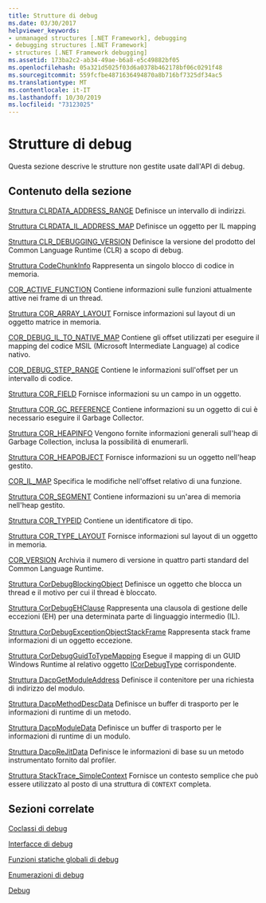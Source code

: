 ```yaml
---
title: Strutture di debug
ms.date: 03/30/2017
helpviewer_keywords:
- unmanaged structures [.NET Framework], debugging
- debugging structures [.NET Framework]
- structures [.NET Framework debugging]
ms.assetid: 173ba2c2-ab34-49ae-b6a8-e5c49882bf05
ms.openlocfilehash: 05a321d5025f03d6a0378b462178bf06c0291f48
ms.sourcegitcommit: 559fcfbe4871636494870a8b716bf7325df34ac5
ms.translationtype: MT
ms.contentlocale: it-IT
ms.lasthandoff: 10/30/2019
ms.locfileid: "73123025"
---
```

# <a name="debugging-structures"></a>Strutture di debug

Questa sezione descrive le strutture non gestite usate dall'API di debug.

## <a name="in-this-section"></a>Contenuto della sezione
 [Struttura CLRDATA_ADDRESS_RANGE](../../../../docs/framework/unmanaged-api/debugging/clrdata-address-range-structure.md) Definisce un intervallo di indirizzi.

 [Struttura CLRDATA_IL_ADDRESS_MAP](../../../../docs/framework/unmanaged-api/debugging/clrdata-il-address-map-structure.md) Definisce un oggetto per IL mapping

 [Struttura CLR_DEBUGGING_VERSION](../../../../docs/framework/unmanaged-api/debugging/clr-debugging-version-structure.md) Definisce la versione del prodotto del Common Language Runtime (CLR) a scopo di debug.

 [Struttura CodeChunkInfo](../../../../docs/framework/unmanaged-api/debugging/codechunkinfo-structure.md) Rappresenta un singolo blocco di codice in memoria.

 [COR_ACTIVE_FUNCTION](cor-active-function-structure.md) Contiene informazioni sulle funzioni attualmente attive nei frame di un thread.

 [Struttura COR_ARRAY_LAYOUT](../../../../docs/framework/unmanaged-api/debugging/cor-array-layout-structure.md) Fornisce informazioni sul layout di un oggetto matrice in memoria.

 [COR_DEBUG_IL_TO_NATIVE_MAP](cor-debug-il-to-native-map-structure.md) Contiene gli offset utilizzati per eseguire il mapping del codice MSIL (Microsoft Intermediate Language) al codice nativo.

 [COR_DEBUG_STEP_RANGE](cor-debug-step-range-structure.md) Contiene le informazioni sull'offset per un intervallo di codice.

 [Struttura COR_FIELD](../../../../docs/framework/unmanaged-api/debugging/cor-field-structure.md) Fornisce informazioni su un campo in un oggetto.

 [Struttura COR_GC_REFERENCE](../../../../docs/framework/unmanaged-api/debugging/cor-gc-reference-structure.md) Contiene informazioni su un oggetto di cui è necessario eseguire il Garbage Collector.

 [Struttura COR_HEAPINFO](../../../../docs/framework/unmanaged-api/debugging/cor-heapinfo-structure.md) Vengono fornite informazioni generali sull'heap di Garbage Collection, inclusa la possibilità di enumerarli.

 [Struttura COR_HEAPOBJECT](../../../../docs/framework/unmanaged-api/debugging/cor-heapobject-structure.md) Fornisce informazioni su un oggetto nell'heap gestito.

 [COR_IL_MAP](cor-il-map-structure.md) Specifica le modifiche nell'offset relativo di una funzione.

 [Struttura COR_SEGMENT](../../../../docs/framework/unmanaged-api/debugging/cor-segment-structure.md) Contiene informazioni su un'area di memoria nell'heap gestito.

 [Struttura COR_TYPEID](../../../../docs/framework/unmanaged-api/debugging/cor-typeid-structure.md) Contiene un identificatore di tipo.

 [Struttura COR_TYPE_LAYOUT](../../../../docs/framework/unmanaged-api/debugging/cor-type-layout-structure.md) Fornisce informazioni sul layout di un oggetto in memoria.

 [COR_VERSION](cor-version-structure.md) Archivia il numero di versione in quattro parti standard del Common Language Runtime.

 [Struttura CorDebugBlockingObject](../../../../docs/framework/unmanaged-api/debugging/cordebugblockingobject-structure.md) Definisce un oggetto che blocca un thread e il motivo per cui il thread è bloccato.

 [Struttura CorDebugEHClause](../../../../docs/framework/unmanaged-api/debugging/cordebugehclause-structure.md) Rappresenta una clausola di gestione delle eccezioni (EH) per una determinata parte di linguaggio intermedio (IL).

 [Struttura CorDebugExceptionObjectStackFrame](../../../../docs/framework/unmanaged-api/debugging/cordebugexceptionobjectstackframe-structure.md) Rappresenta stack frame informazioni di un oggetto eccezione.

 [Struttura CorDebugGuidToTypeMapping](../../../../docs/framework/unmanaged-api/debugging/cordebugguidtotypemapping-structure.md) Esegue il mapping di un GUID Windows Runtime al relativo oggetto [ICorDebugType](../../../../docs/framework/unmanaged-api/debugging/icordebugtype-interface.md) corrispondente.

 [Struttura DacpGetModuleAddress](../../../../docs/framework/unmanaged-api/debugging/dacpgetmoduleaddress-structure.md) Definisce il contenitore per una richiesta di indirizzo del modulo.

 [Struttura DacpMethodDescData](../../../../docs/framework/unmanaged-api/debugging/dacpmethoddescdata-structure.md) Definisce un buffer di trasporto per le informazioni di runtime di un metodo.

 [Struttura DacpModuleData](../../../../docs/framework/unmanaged-api/debugging/dacpmoduledata-structure.md) Definisce un buffer di trasporto per le informazioni di runtime di un modulo.

 [Struttura DacpReJitData](../../../../docs/framework/unmanaged-api/debugging/dacprejitdata-structure.md) Definisce le informazioni di base su un metodo instrumentato fornito dal profiler.

 [Struttura StackTrace_SimpleContext](../../../../docs/framework/unmanaged-api/debugging/stacktrace-simplecontext-structure.md) Fornisce un contesto semplice che può essere utilizzato al posto di una struttura di `CONTEXT` completa.

## <a name="related-sections"></a>Sezioni correlate

 [Coclassi di debug](../../../../docs/framework/unmanaged-api/debugging/debugging-coclasses.md)

 [Interfacce di debug](../../../../docs/framework/unmanaged-api/debugging/debugging-interfaces.md)

 [Funzioni statiche globali di debug](../../../../docs/framework/unmanaged-api/debugging/debugging-global-static-functions.md)

 [Enumerazioni di debug](../../../../docs/framework/unmanaged-api/debugging/debugging-enumerations.md)

 [Debug](../../../../docs/framework/unmanaged-api/debugging/index.md)
